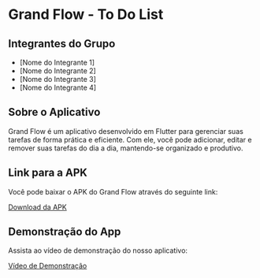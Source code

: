 # Grand Flow - To Do List

## Integrantes do Grupo
- [Nome do Integrante 1]
- [Nome do Integrante 2]
- [Nome do Integrante 3]
- [Nome do Integrante 4]

## Sobre o Aplicativo
Grand Flow é um aplicativo desenvolvido em Flutter para gerenciar suas tarefas de forma prática e eficiente. Com ele, você pode adicionar, editar e remover suas tarefas do dia a dia, mantendo-se organizado e produtivo.

## Link para a APK
Você pode baixar o APK do Grand Flow através do seguinte link:

[Download da APK]((https://drive.google.com/drive/folders/1kAaqL20C78v7w2FyuaWhGiSJUnwO9lv6?usp=sharing))

## Demonstração do App
Assista ao vídeo de demonstração do nosso aplicativo:

[Vídeo de Demonstração](link_para_o_video)
